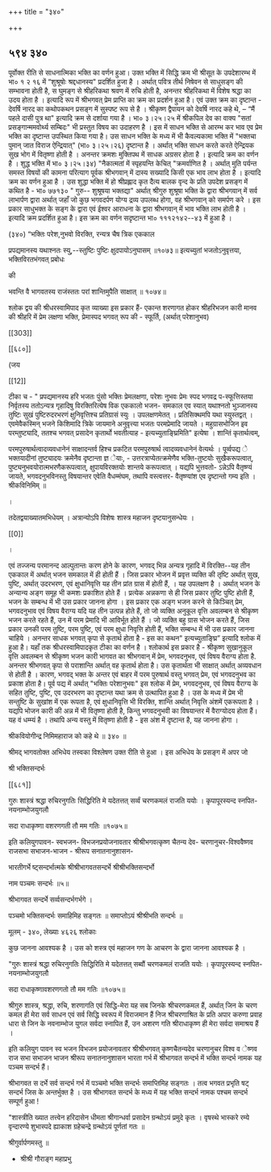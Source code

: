 +++
title = "३४०"

+++


## ५९४ ३४०
पूर्वोक्त रीति से साधनात्मिका भक्ति का वर्णन हुआ। उक्त भक्ति में सिद्धि क्रम भी श्रीसूत के उपदेशारम्भ में भा० १ २ १६ में “शुश्रूषोः श्रद्दधानस्य" प्रदर्शित हुजा है । अर्थात् पवित्र तीर्थ निषेवन से साधुसङ्ग की सम्भावना होती है, स घुमङ्ग से श्रीहरिकथा श्रवण में रुचि होती है, अनन्तर श्रीहरिकथा में विशेष श्रद्धा का उदय होता है । इत्यादि रूप में श्रीभगवत् प्रेम प्राप्ति का क्रम का प्रदर्शन हुआ है। एवं उक्त क्रम का दृष्टान्त - देवर्षि नारद का कथोपकथन प्रसङ्ग में सुस्पष्ट रूप से है । श्रीकृष्ण द्वैपायन को देवर्षि नारद कहे थे, – “मैं पहले दासी पुत्र था" इत्यादि क्रम से दर्शाया गया है । भा० ३।२५।२५ में श्रीकपिल देव का वाक्य "सतां प्रसङ्गान्ममवोर्थ्य सम्बिदः" भी प्रस्तुत विषय का उदाहरण है । इस में साधन भक्ति से आरम्भ कर भाव एव प्रेम भक्ति का दृष्टान्त उपस्थित किया गया है। उस साधन भक्ति के मध्य में भी कैवल्यकामा भक्ति में "भक्तचा पुमान् जात विराज ऐन्द्रियात्" (भा० ३।२५।२६) दृष्टान्त है । अर्थात् भक्ति साधन करते करते ऐन्द्रियक सुख भोग में वितृष्णा होती है । अनन्तर क्रमशः मुक्तिपथ में साधक अग्रसर होता है । इत्यादि क्रम का वर्णन है । शुद्ध भक्ति में भा० ३।२५।३४) "नैकात्मतां में स्पृहयन्ति केचित् "क्रमर्वाणित है । अर्थात् मुति पर्यन्त समस्त विषयों की कामना परित्याग पूर्वक श्रीभगवान् में दास्य सख्यादि किसी एक भाव लाभ होता है । इत्यादि क्रम का वर्णन हुआ है । उस शुद्धा भक्ति में हो श्रीप्रह्लाद कृत दैत्य बालक वृन्द के प्रति उपदेश प्रसङ्ग में कथित है - भा० ७७१३० " गुरु-- शुश्रूषया भक्तद्या" अर्थात् श्रीगुरु शुश्रूषा भक्ति के द्वारा श्रीभगवान् में सर्व लाभार्पण द्वारा अर्थात् जहाँ जो कुछ भगवदर्पण योग्य द्रव्य उपलब्ध होगा, वह श्रीभगवान् को समर्पण करे । इस प्रकार साधुभक्त के सङ्ग के द्वारा एवं ईश्वर आराधना के द्वारा श्रीभगवान् में भाव भक्ति लाभ होती है । इत्यादि क्रम प्रदर्शित हुआ है। इस क्रम का वर्णन सदृष्टान्त भा० १११२१४२--४३ में हुआ है । 

(३४०) “भक्तिः परेश,नुभवो विरक्ति, रन्यत्र चैष त्रिक एककाल 

प्रपद्यमानस्य यथाश्नतः स्यु,--स्तुष्टिः पुष्टिः क्षुदपायोऽनुघासम् ॥१०७३॥ इत्यच्युतां भजतोऽनुवृत्तया, भक्तिविरतभंगवत् प्रबोधः 

की 

भवन्ति वै भागवतस्य राजंस्ततः परां शान्तिमुपैति साक्षात् ॥ १०७४॥ 

श्लोक द्वय की श्रीधरस्वामिपाद कृत व्याख्या इस प्रकार हैं- एकान्त शरणागत होकर श्रीहरिभजन कारी मानव की श्रीहरि में प्रेम लक्षणा भक्ति, प्रेमास्पद भगवत् रूप की - स्फूर्ति, (अर्थात् परेशानुभव) 

[[303]]

[[६८०]] 

(जय 

[[12]]

टीका च - " प्रपद्यमानस्य हरि भजतः पुंसो भक्तिः प्रेमलक्षणा, परेशः नुभवः प्रेमः स्पद भगवद्र प-स्फूत्तिस्तया निर्वृतस्य ततोऽन्यत्र गृहादिषु विरक्तिरित्येष विक एककालो भजन- समकाल एव स्यात् यथाश्नतो भुञ्जानस्य तुष्टिः सुखं पुष्टिरुदरभरणं क्षुनिवृत्तिश्च प्रतिग्रासं स्युः । उपलक्षणमेतत् । प्रतिसिक्थमपि यथा स्युस्तद्वत् । एवमेवैकस्मिन् भजने किशिमादि त्रिके जायमाने अनुवृत्त्या भजतः परमप्रेमादि जायते । महुग्रासभोजिन इव परम्तुष्ट्यादि, ततश्च भगवत् प्रसादेन कृतार्थो भवतीत्याह - इत्यच्युताङ्घ्रिमिति" इत्येषा । शान्तिं कृतार्थत्वम्, 

परमपुरुषार्थत्वादव्यवधानेनं साक्षादन्तर्व हिश्च प्रकटित परमपुरुषार्थ त्वादव्यवधानेनं वेत्यर्थः । पूर्व्वपद्य े भक्तयादीनां तुष्ट्यादयः क्रमेनैव दृष्टान्ता ज्ञ ेयाः, - उत्तरत्राप्येतत्क्रमेणैव भक्ति-तुष्टयोः सुखैकरूपत्वात्, पुष्ट्यनुभवयोरात्मभरणैकरूपत्वात्, क्षुपायविरक्तयोः शान्तये करूपत्वात् । यद्यपि भुत्तवतो- ऽन्नेऽपि वैतृष्ण्यं जायते, भगवदनुभविनस्तु विषयान्तर एवेति वैधम्मंघम, तथापि वस्त्वत्तर- वैतृष्ण्यांश एव दृष्टान्तो गम्य इति । श्रीकविनिमिम् ॥ 

। 

तदेतद्वयाख्यातमभिधेयम् । अत्रान्योऽपि विशेषः शास्त्र महाजन दृष्टयानुसन्धेयः । 

[[0]]

। 

एवं तज्जन्य परमानन्द आल्पुतान्तः करण होने के कारण, भगवद् भिन्न अन्यत्र गृहादि में विरक्ति--यह तीन एककाल में अर्थात् भजन समकाल में ही होती हैं । जिस प्रकार भोजन में प्रवृत्त व्यक्ति की तृष्टि अर्थात् सुख, पुष्टि, अर्थात् उदरभरण, एवं क्षुधानिवृत्ति यह तीन प्रांत ग्रास में होती हैं, । यह उपलक्षण है । अर्थात् भजन के अन्यान्य अङ्ग समूह भी कमशः प्रकाशित होते हैं । प्रत्येक अन्नकणा से ही जिस प्रकार तुष्टि पुष्टि होती हैं, भजन के सम्बन्ध में भी उस प्रकार जानना होगा । इस प्रकार एक अङ्ग भजन करने से किञ्चित् प्रेम, भगवदनुभाव एवं विषय वैराग्य यदि यह तीन उत्पन्न होते हैं, तो जो व्यक्ति अनुकूल वृत्ति अवलम्बन से श्रीकृष्ण भजन करते रहते हैं, उन में परम प्रेमादि भी आविर्भूत होते हैं । जो व्यक्ति बहु ग्रास भोजन करते हैं, जिस प्रकार उनकी परम तुष्टि, परम पुष्टि, एवं परम क्षुधा निवृत्ति होती हैं, भक्ति सम्बन्ध में भी उस प्रकार जानना चाहिये । अनन्तर साधक भगवत् कृपा से कृतार्थ होता है - इस का कथन" इत्यच्युताङ्घ्रि” इत्यादि श्लोक में हुआ है। यहाँ तक श्रीधरस्वामिपादकृत टीका का वर्णन है । श्लोकार्थ इस प्रकार है - श्रीकृष्ण सुखानुकूल वृत्ति अवलम्बन से श्रीकृष्ण भजन कारी भागवत का श्रीभगवान् में प्रेम, भगवदनुभव, एवं विषय वैराग्य होता है. अनन्तर श्रीभगवत् कृपा से पराशान्ति अर्थात् वह कृतार्थ होता है। उस कृतार्थता भी साक्षात् अर्थात् अव्यवधान से होती है । कारण, भगवद् भक्त के अन्तर एवं बाहर में परम पुरुषार्थ वस्तु भगवत् प्रेम, एवं भगवदनुभव का प्रकाश होता है। पूर्व पद्य में अर्थात् "भक्तिः परेशानुभवः" इस श्लोक में प्रेम, भगवदनुभव, एवं विषय वैराग्य के सहित तुष्टि, पुष्टि, एव उदरभरण का दृष्टान्त यथा क्रम से उत्थापित हुआ है । उस के मध्य में प्रेम भी सन्तुष्टि के सुखांश में एक रूपता है, एवं क्षुधानिवृत्ति भी विरक्ति, शान्ति अर्थात् निवृत्ति अंशमें एकरूपता है । यद्यपि भोजन कारी की अन्न में भी वितृष्णा होती है, किन्तु भगवदनुभवी का विषयान्तर में वैराग्योदय होता हैं। यह वं धम्म्यं है । तथापि अन्य वस्तु में वितृष्णा होती है - इस अंश में दृष्टान्त है, यह जानना होगा । 


श्रीकवियोगीन्द्र निमिमहाराज को कहे थे ॥ ३४० ॥ 

श्रीमद् भागवतोक्त अभिधेय तस्वका विश्लेषण उक्त रीति से हुआ । इस अभिधेय के प्रसङ्ग में अपर जो 

श्री भक्तिसन्दर्भः 

[[६८१]]

गुरुः शास्त्रं श्रद्धा रुचिरनुगतिः सिद्धिरिति मे यदेतत्तत् सर्व्वं चरणकमलं राजति ययोः । कृपापूरस्यन्द स्नपित-नयनाम्भोजयुगलौ 

सदा राधाकृष्णा वशरणगती तौ मम गतिः ॥१०७५॥ 

इति कलियुगपावन- स्वभजन- विभजनप्रयोजनावतार श्रीश्रीभगवत्कृष्ण चैतन्य देव- चरणानुचर-विश्ववैष्णव राजसभा सभाजन-भाजन - श्रीरूप सनातनानुशासन- 

भारतीगर्भे ष्ट्सन्दर्भात्मके श्रीश्रीभागवतसन्दर्भे श्रीश्रीभक्तिसन्दर्भो 

नाम पञ्चमः सन्दर्भः ॥५॥ 

श्रीभागवत सन्दर्भे सर्व्वसन्दर्भगर्भगे । 

पञ्चमो भक्तिसन्दर्भः समाहिमिह सङ्गतः ॥ समाप्तोऽयं श्रीश्रीभति सन्दर्भः ॥ 

मूलम् - ३४०, लेख्याः ४६२६ श्लोकाः 

कुछ जानना आवश्यक है । उस को शस्त्र एवं महाजन गण के आचरण के द्वारा जानना आवश्यक है । 

"गुरुः शास्त्रं श्रद्धा रुचिरनुगतिः सिद्धिरिति मे यदेतत्तत् सब्वौं चरणकमलं राजति ययोः । कृपापूरस्यन्द स्नपित- नयनाम्भोजयुगलौ 

सदा राधाकृष्णावशरणगतो तौ मम गतिः ॥१०७५॥ 

श्रीगुरु शास्त्र, श्रद्धा, रुचि, शरणागति एवं सिद्धि-मेरा यह सब जिनके श्रीचरणकमल हैं, अर्थात् जिन के चरण कमल ही मेरा सर्व साधन एवं सर्व सिद्धि स्वरूप में विराजमान हैं निज श्रीचरणाश्रित के प्रति अपार करुणा प्रवाह धारा से जिन के नवनाम्भोज युगल सर्वदा स्नापित हैं, उन अशरण गति श्रीराधाकृष्ण ही मेरा सर्वदा समाश्रय हैं । 

इति कलियुग पावन स्व भजन विभजन प्रयोजनावतार श्रीश्रीभगवत् कृष्णचैतन्यदेव चरणानुचर विश्व व ेष्णव राज सभा सभाजन भाजन श्रीरूप सनातनानुशासन भारता गर्भ में श्रीभागवत सन्दर्भ में भक्ति सन्दर्भ नामक यह पञ्चम सन्दर्भ हैं। 

श्रीभागवत स दर्भे सर्व सन्दर्भ गर्भ में पञ्चमो भक्ति सन्दर्भः समाप्तिमिह सङ्गतः । तत्व भगवत प्रभृति षट् सन्दर्भ जिस के अन्तर्भुक्त है । उस श्रीभागवत सन्दर्भ के मध्य में यह भक्ति सन्दर्भ नामक पश्चम सन्दर्भ सम्पूर्ण हुआ ! 

"शास्त्रीति ख्यात तत्त्वेन हरिदासेन धीमता श्रीगान्धर्वा प्रसादेन ग्रन्थोऽयं प्रमुदे कृतः । वृषस्थे भास्करे रम्ये वृन्दारण्ये शुभास्पदे ह्याकाश ग्रहेचन्द्रे ग्रन्थोऽयं पूर्णतां गतः ॥ 

श्रीगुर्वार्पणमस्तु ॥ 

* श्रीश्री गौराङ्ग महाप्रभु